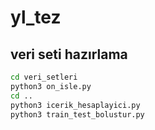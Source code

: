 # yl_tez

## veri seti hazırlama
```bash
cd veri_setleri
python3 on_isle.py
cd ..
python3 icerik_hesaplayici.py
python3 train_test_bolustur.py
```